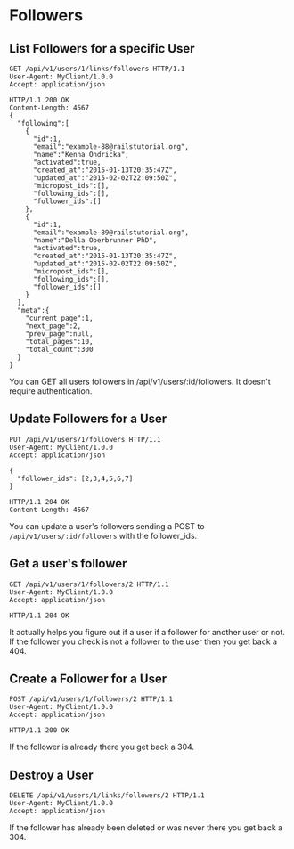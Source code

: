 # Followers

## List Followers for a specific User
```http
GET /api/v1/users/1/links/followers HTTP/1.1
User-Agent: MyClient/1.0.0
Accept: application/json
```
```http
HTTP/1.1 200 OK
Content-Length: 4567
{
  "following":[
    {
      "id":1,
      "email":"example-88@railstutorial.org",
      "name":"Kenna Ondricka",
      "activated":true,
      "created_at":"2015-01-13T20:35:47Z",
      "updated_at":"2015-02-02T22:09:50Z",
      "micropost_ids":[],
      "following_ids":[],
      "follower_ids":[]
    },
    {
      "id":1,
      "email":"example-89@railstutorial.org",
      "name":"Della Oberbrunner PhD",
      "activated":true,
      "created_at":"2015-01-13T20:35:47Z",
      "updated_at":"2015-02-02T22:09:50Z",
      "micropost_ids":[],
      "following_ids":[],
      "follower_ids":[]
    }
  ],
  "meta":{
    "current_page":1,
    "next_page":2,
    "prev_page":null,
    "total_pages":10,
    "total_count":300
  }
}
```

You can GET all users followers in /api/v1/users/:id/followers.
It doesn't require authentication.


## Update Followers for a User
```http
PUT /api/v1/users/1/followers HTTP/1.1
User-Agent: MyClient/1.0.0
Accept: application/json

{
  "follower_ids": [2,3,4,5,6,7]
}
```
```http
HTTP/1.1 204 OK
Content-Length: 4567
```

You can update a user's followers sending a POST to `/api/v1/users/:id/followers` with the follower_ids.

## Get a user's follower
```http
GET /api/v1/users/1/followers/2 HTTP/1.1
User-Agent: MyClient/1.0.0
Accept: application/json
```
```http
HTTP/1.1 204 OK
```
It actually helps you figure out if a user if a follower for another user or not.
If the follower you check is not a follower to the user then you get back a 404.

## Create a Follower for a User
```http
POST /api/v1/users/1/followers/2 HTTP/1.1
User-Agent: MyClient/1.0.0
Accept: application/json
```
```http
HTTP/1.1 200 OK
```
If the follower is already there you get back a 304.


## Destroy a User
```http
DELETE /api/v1/users/1/links/followers/2 HTTP/1.1
User-Agent: MyClient/1.0.0
Accept: application/json
```

If the follower has already been deleted or was never there you get back a 304.
